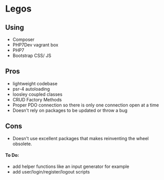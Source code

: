 # Legos

## Using
- Composer
- PHP7Dev vagrant box
- PHP7
- Bootstrap CSS/ JS


## Pros
- lightweight codebase
- psr-4 autoloading
- loosley coupled classes
- CRUD Factory Methods
- Proper PDO connection so there is only one connection open at a time
- Doesn't rely on packages to be updated or throw a bug

## Cons
- Doesn't use excellent packages that makes reinventing the wheel obsolete.


#### To Do:
- add helper functions like an input generator for example
- add user/login/register/logout scripts
